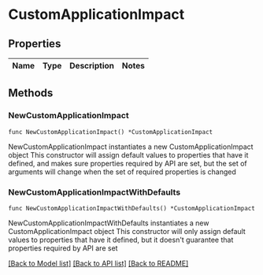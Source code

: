 # CustomApplicationImpact

## Properties

Name | Type | Description | Notes
------------ | ------------- | ------------- | -------------

## Methods

### NewCustomApplicationImpact

`func NewCustomApplicationImpact() *CustomApplicationImpact`

NewCustomApplicationImpact instantiates a new CustomApplicationImpact object
This constructor will assign default values to properties that have it defined,
and makes sure properties required by API are set, but the set of arguments
will change when the set of required properties is changed

### NewCustomApplicationImpactWithDefaults

`func NewCustomApplicationImpactWithDefaults() *CustomApplicationImpact`

NewCustomApplicationImpactWithDefaults instantiates a new CustomApplicationImpact object
This constructor will only assign default values to properties that have it defined,
but it doesn't guarantee that properties required by API are set


[[Back to Model list]](../README.md#documentation-for-models) [[Back to API list]](../README.md#documentation-for-api-endpoints) [[Back to README]](../README.md)


